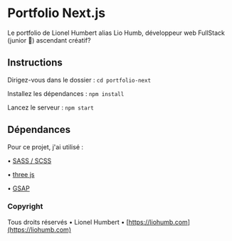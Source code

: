 # Portfolio Next.js

Le portfolio de Lionel Humbert alias Lio Humb, développeur web FullStack (junior 🤫) ascendant créatif?

## Instructions

Dirigez-vous dans le dossier : `cd portfolio-next`

Installez les dépendances : `npm install`

Lancez le serveur : `npm start`

## Dépendances

Pour ce projet, j'ai utilisé :

• [SASS / SCSS](https://sass-lang.com/)

• [three js](https://threejs.org/)

• [GSAP](https://greensock.com/gsap/)

### Copyright

Tous droits réservés • Lionel Humbert • [https://liohumb.com](https://liohumb.com)